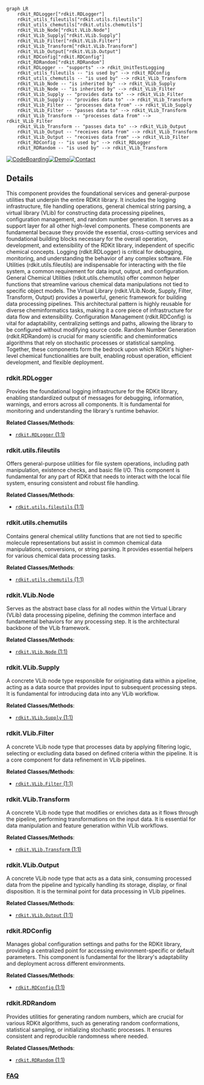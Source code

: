 ```mermaid
graph LR
    rdkit_RDLogger["rdkit.RDLogger"]
    rdkit_utils_fileutils["rdkit.utils.fileutils"]
    rdkit_utils_chemutils["rdkit.utils.chemutils"]
    rdkit_VLib_Node["rdkit.VLib.Node"]
    rdkit_VLib_Supply["rdkit.VLib.Supply"]
    rdkit_VLib_Filter["rdkit.VLib.Filter"]
    rdkit_VLib_Transform["rdkit.VLib.Transform"]
    rdkit_VLib_Output["rdkit.VLib.Output"]
    rdkit_RDConfig["rdkit.RDConfig"]
    rdkit_RDRandom["rdkit.RDRandom"]
    rdkit_RDLogger -- "supports" --> rdkit_UnitTestLogging
    rdkit_utils_fileutils -- "is used by" --> rdkit_RDConfig
    rdkit_utils_chemutils -- "is used by" --> rdkit_VLib_Transform
    rdkit_VLib_Node -- "is inherited by" --> rdkit_VLib_Supply
    rdkit_VLib_Node -- "is inherited by" --> rdkit_VLib_Filter
    rdkit_VLib_Supply -- "provides data to" --> rdkit_VLib_Filter
    rdkit_VLib_Supply -- "provides data to" --> rdkit_VLib_Transform
    rdkit_VLib_Filter -- "processes data from" --> rdkit_VLib_Supply
    rdkit_VLib_Filter -- "passes data to" --> rdkit_VLib_Transform
    rdkit_VLib_Transform -- "processes data from" --> rdkit_VLib_Filter
    rdkit_VLib_Transform -- "passes data to" --> rdkit_VLib_Output
    rdkit_VLib_Output -- "receives data from" --> rdkit_VLib_Transform
    rdkit_VLib_Output -- "receives data from" --> rdkit_VLib_Filter
    rdkit_RDConfig -- "is used by" --> rdkit_RDLogger
    rdkit_RDRandom -- "is used by" --> rdkit_VLib_Transform
```

[![CodeBoarding](https://img.shields.io/badge/Generated%20by-CodeBoarding-9cf?style=flat-square)](https://github.com/CodeBoarding/GeneratedOnBoardings)[![Demo](https://img.shields.io/badge/Try%20our-Demo-blue?style=flat-square)](https://www.codeboarding.org/demo)[![Contact](https://img.shields.io/badge/Contact%20us%20-%20contact@codeboarding.org-lightgrey?style=flat-square)](mailto:contact@codeboarding.org)

## Details

This component provides the foundational services and general-purpose utilities that underpin the entire RDKit library. It includes the logging infrastructure, file handling operations, general chemical string parsing, a virtual library (VLib) for constructing data processing pipelines, configuration management, and random number generation. It serves as a support layer for all other high-level components. These components are fundamental because they provide the essential, cross-cutting services and foundational building blocks necessary for the overall operation, development, and extensibility of the RDKit library, independent of specific chemical concepts. Logging (rdkit.RDLogger) is critical for debugging, monitoring, and understanding the behavior of any complex software. File Utilities (rdkit.utils.fileutils) are indispensable for interacting with the file system, a common requirement for data input, output, and configuration. General Chemical Utilities (rdkit.utils.chemutils) offer common helper functions that streamline various chemical data manipulations not tied to specific object models. The Virtual Library (rdkit.VLib.Node, Supply, Filter, Transform, Output) provides a powerful, generic framework for building data processing pipelines. This architectural pattern is highly reusable for diverse cheminformatics tasks, making it a core piece of infrastructure for data flow and extensibility. Configuration Management (rdkit.RDConfig) is vital for adaptability, centralizing settings and paths, allowing the library to be configured without modifying source code. Random Number Generation (rdkit.RDRandom) is crucial for many scientific and cheminformatics algorithms that rely on stochastic processes or statistical sampling. Together, these components form the bedrock upon which RDKit's higher-level chemical functionalities are built, enabling robust operation, efficient development, and flexible deployment.

### rdkit.RDLogger
Provides the foundational logging infrastructure for the RDKit library, enabling standardized output of messages for debugging, information, warnings, and errors across all components. It is fundamental for monitoring and understanding the library's runtime behavior.


**Related Classes/Methods**:

- <a href="https://github.com/rdkit/rdkit/rdkit/RDLogger.py#L1-L1" target="_blank" rel="noopener noreferrer">`rdkit.RDLogger` (1:1)</a>


### rdkit.utils.fileutils
Offers general-purpose utilities for file system operations, including path manipulation, existence checks, and basic file I/O. This component is fundamental for any part of RDKit that needs to interact with the local file system, ensuring consistent and robust file handling.


**Related Classes/Methods**:

- <a href="https://github.com/rdkit/rdkit/rdkit/utils/fileutils.py#L1-L1" target="_blank" rel="noopener noreferrer">`rdkit.utils.fileutils` (1:1)</a>


### rdkit.utils.chemutils
Contains general chemical utility functions that are not tied to specific molecule representations but assist in common chemical data manipulations, conversions, or string parsing. It provides essential helpers for various chemical data processing tasks.


**Related Classes/Methods**:

- <a href="https://github.com/rdkit/rdkit/rdkit/utils/chemutils.py#L1-L1" target="_blank" rel="noopener noreferrer">`rdkit.utils.chemutils` (1:1)</a>


### rdkit.VLib.Node
Serves as the abstract base class for all nodes within the Virtual Library (VLib) data processing pipeline, defining the common interface and fundamental behaviors for any processing step. It is the architectural backbone of the VLib framework.


**Related Classes/Methods**:

- <a href="https://github.com/rdkit/rdkit/rdkit/VLib/Node.py#L1-L1" target="_blank" rel="noopener noreferrer">`rdkit.VLib.Node` (1:1)</a>


### rdkit.VLib.Supply
A concrete VLib node type responsible for originating data within a pipeline, acting as a data source that provides input to subsequent processing steps. It is fundamental for introducing data into any VLib workflow.


**Related Classes/Methods**:

- <a href="https://github.com/rdkit/rdkit/rdkit/VLib/Supply.py#L1-L1" target="_blank" rel="noopener noreferrer">`rdkit.VLib.Supply` (1:1)</a>


### rdkit.VLib.Filter
A concrete VLib node type that processes data by applying filtering logic, selecting or excluding data based on defined criteria within the pipeline. It is a core component for data refinement in VLib pipelines.


**Related Classes/Methods**:

- <a href="https://github.com/rdkit/rdkit/rdkit/VLib/Filter.py#L1-L1" target="_blank" rel="noopener noreferrer">`rdkit.VLib.Filter` (1:1)</a>


### rdkit.VLib.Transform
A concrete VLib node type that modifies or enriches data as it flows through the pipeline, performing transformations on the input data. It is essential for data manipulation and feature generation within VLib workflows.


**Related Classes/Methods**:

- <a href="https://github.com/rdkit/rdkit/rdkit/VLib/Transform.py#L1-L1" target="_blank" rel="noopener noreferrer">`rdkit.VLib.Transform` (1:1)</a>


### rdkit.VLib.Output
A concrete VLib node type that acts as a data sink, consuming processed data from the pipeline and typically handling its storage, display, or final disposition. It is the terminal point for data processing in VLib pipelines.


**Related Classes/Methods**:

- <a href="https://github.com/rdkit/rdkit/rdkit/VLib/Output.py#L1-L1" target="_blank" rel="noopener noreferrer">`rdkit.VLib.Output` (1:1)</a>


### rdkit.RDConfig
Manages global configuration settings and paths for the RDKit library, providing a centralized point for accessing environment-specific or default parameters. This component is fundamental for the library's adaptability and deployment across different environments.


**Related Classes/Methods**:

- <a href="https://github.com/rdkit/rdkit/rdkit/RDConfig.py#L1-L1" target="_blank" rel="noopener noreferrer">`rdkit.RDConfig` (1:1)</a>


### rdkit.RDRandom
Provides utilities for generating random numbers, which are crucial for various RDKit algorithms, such as generating random conformations, statistical sampling, or initializing stochastic processes. It ensures consistent and reproducible randomness where needed.


**Related Classes/Methods**:

- <a href="https://github.com/rdkit/rdkit/rdkit/RDRandom.py#L1-L1" target="_blank" rel="noopener noreferrer">`rdkit.RDRandom` (1:1)</a>




### [FAQ](https://github.com/CodeBoarding/GeneratedOnBoardings/tree/main?tab=readme-ov-file#faq)